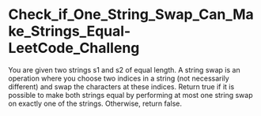 # Check_if_One_String_Swap_Can_Make_Strings_Equal-LeetCode_Challeng
 You are given two strings s1 and s2 of equal length. A string swap is an operation where you choose two indices in a string (not necessarily different) and swap the characters at these indices.  Return true if it is possible to make both strings equal by performing at most one string swap on exactly one of the strings. Otherwise, return false.
